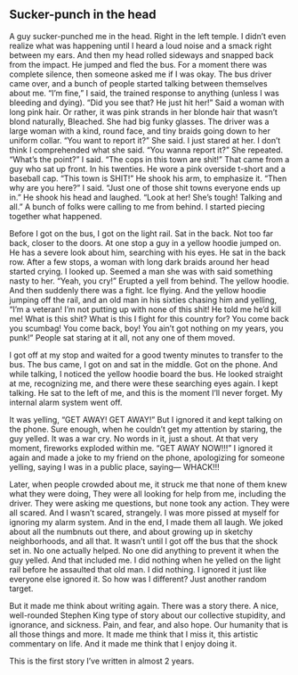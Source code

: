 ## Sucker-punch in the head

A guy sucker-punched me in the head. Right in the left temple. I didn’t even realize what was happening until I heard a loud noise and a smack right between my ears. And then my head rolled sideways and snapped back from the impact. He jumped and fled the bus. For a moment there was complete silence, then someone asked me if I was okay. The bus driver came over, and a bunch of people started talking between themselves about me. 
“I’m fine,” I said, the trained response to anything (unless I was bleeding and dying).
“Did you see that? He just hit her!” Said a woman with long pink hair. Or rather, it was pink strands in her blonde hair that wasn’t blond naturally, Bleached. She had big funky glasses. 
The driver was a large woman with a kind, round face, and tiny braids going down to her uniform collar.
“You want to report it?” She said.
I just stared at her. I don’t think I comprehended what she said. “You wanna report it?” She repeated.
“What’s the point?” I said.
“The cops in this town are shit!” That came from a guy who sat up front. In his twenties. He wore a pink overside t-short and a baseball cap. “This town is SHIT!” He shook his arm, to emphasize it.
“Then why are you here?” I said.
“Just one of those shit towns everyone ends up in.” He shook his head and laughed. 
“Look at her! She’s tough! Talking and all.” A bunch of folks were calling to me from behind.
I started piecing together what happened.

Before I got on the bus, I got on the light rail. Sat in the back. Not too far back, closer to the doors. At one stop a guy in a yellow hoodie jumped on. He has a severe look about him, searching with his eyes. He sat in the back row. After a few stops, a woman with long dark braids around her head started crying. I looked up. Seemed a man she was with said something nasty to her. 
“Yeah, you cry!” Erupted a yell from behind. The yellow hoodie. 
And then suddenly there was a fight. Ice flying. And the yellow hoodie jumping off the rail, and an old man in his sixties chasing him and yelling, “I’m a veteran! I’m not putting up with none of this shit! He told me he’d kill me! What is this shit? What is this I fight for this country for? You come back you scumbag! You come back, boy! You ain’t got nothing on my years, you punk!”
People sat staring at it all, not any one of them moved.

I got off at my stop and waited for a good twenty minutes to transfer to the bus. The bus came, I got on and sat in the middle. Got on the phone. And while talking, I noticed the yellow hoodie board the bus. He looked straight at me, recognizing me, and there were these searching eyes again. I kept talking. He sat to the left of me, and this is the moment I’ll never forget. My internal alarm system went off.

It was yelling, “GET AWAY! GET AWAY!” But I ignored it and kept talking on the phone.
Sure enough, when he couldn’t get my attention by staring, the guy yelled. It was a war cry. No words in it, just a shout. At that very moment, fireworks exploded within me.
“GET AWAY NOW!!!”
I ignored it again and made a joke to my friend on the phone, apologizing for someone yelling, saying I was in a public place, saying—
WHACK!!!

Later, when people crowded about me, it struck me that none of them knew what they were doing, They were all looking for help from me, including the driver. They were asking me questions, but none took any action. They were all scared. And I wasn’t scared, strangely. I was more pissed at myself for ignoring my alarm system. And in the end, I made them all laugh. We joked about all the numbnuts out there, and about growing up in sketchy neighborhoods, and all that. It wasn’t until I got off the bus that the shock set in. No one actually helped. No one did anything to prevent it when the guy yelled. And that included me. I did nothing when he yelled on the light rail before he assaulted that old man. I did nothing. I ignored it just like everyone else ignored it. So how was I different? Just another random target. 

But it made me think about writing again. There was a story there. A nice, well-rounded Stephen King type of story about our collective stupidity, and ignorance, and sickness. Pain, and fear, and also hope. Our humanity that is all those things and more. It made me think that I miss it, this artistic commentary on life. And it made me think that I enjoy doing it. 

This is the first story I’ve written in almost 2 years.
